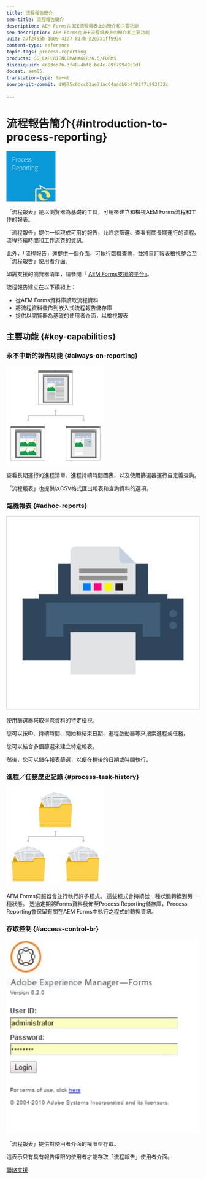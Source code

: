 ```yaml
---
title: 流程報告簡介
seo-title: 流程報告簡介
description: AEM Forms在JEE流程報表上的簡介和主要功能
seo-description: AEM Forms在JEE流程報表上的簡介和主要功能
uuid: a7f2455b-1b09-41a7-817b-e2e7a1ff9936
content-type: reference
topic-tags: process-reporting
products: SG_EXPERIENCEMANAGER/6.5/FORMS
discoiquuid: 4e83ed7b-3f48-4bf6-be4c-89f79949c1df
docset: aem65
translation-type: tm+mt
source-git-commit: d9975c0dcc02ae71ac64aadb6b4f82f7c993f32c

---
```



# 流程報告簡介{#introduction-to-process-reporting}

![process-reporting](assets/process-reporting.png)

「流程報表」是以瀏覽器為基礎的工具，可用來建立和檢視AEM Forms流程和工作的報表。

「流程報告」提供一組現成可用的報告，允許您篩選、查看有關長期運行的流程、流程持續時間和工作流卷的資訊。

此外，「流程報告」還提供一個介面，可執行臨機查詢，並將自訂報表檢視整合至「流程報告」使用者介面。

如需支援的瀏覽器清單，請參閱「 [AEM Forms支援的平台」](/help/forms/using/aem-forms-jee-supported-platforms.md)。

流程報告建立在以下模組上：

* 從AEM Forms資料庫讀取流程資料
* 將流程資料發佈到嵌入式流程報告儲存庫
* 提供以瀏覽器為基礎的使用者介面，以檢視報表

## 主要功能 {#key-capabilities}

### 永不中斷的報告功能 {#always-on-reporting}

![站點管理](assets/site-management.png)

查看長期運行的進程清單、進程持續時間圖表，以及使用篩選器運行自定義查詢。

「流程報表」也提供以CSV格式匯出報表和查詢資料的選項。

### 臨機報表 {#adhoc-reports}

![列印與色彩](assets/print-&-colour.png)

使用篩選器來取得您資料的特定檢視。

您可以按ID、持續時間、開始和結束日期、進程啟動器等來搜索進程或任務。

您可以結合多個篩選來建立特定報表。

然後，您可以儲存報表篩選，以便在稍後的日期或時間執行。

### 進程／任務歷史記錄 {#process-task-history}

![檔案管理](assets/file-management.png)

AEM Forms伺服器會並行執行許多程式。 這些程式會持續從一種狀態轉換到另一種狀態。 透過定期將Forms資料發佈至Process Reporting儲存庫，Process Reporting會保留有關在AEM Forms中執行之程式的轉換資訊。

### 存取控制 {#access-control-br}

![未命名](assets/untitled.png)

「流程報表」提供對使用者介面的權限型存取。

這表示只有具有報告權限的使用者才能存取「流程報告」使用者介面。

[聯絡支援](https://www.adobe.com/account/sign-in.supportportal.html)
